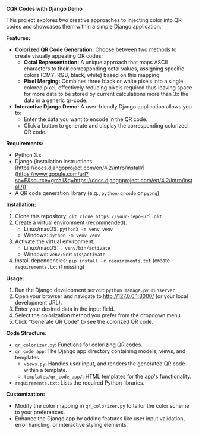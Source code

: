 **CQR Codes with Django Demo**

This project explores two creative approaches to injecting color into QR codes and showcases them within a simple Django application.

**Features:**

  - **Colorized QR Code Generation:** Choose between two methods to create visually appealing QR codes:
      - **Octal Representation:** A unique approach that maps ASCII characters to their corresponding octal values, assigning specific colors (CMY, RGB, black, white) based on this mapping.
      - **Pixel Merging:** Combines three black or white pixels into a single colored pixel, effectively reducing pixels required thus leaving space for more data to be stored by current calculations more than 3x the data in a generic qr-code.
  - **Interactive Django Demo:** A user-friendly Django application allows you to:
      - Enter the data you want to encode in the QR code.
      - Click a button to generate and display the corresponding colorized QR code.

**Requirements:**

  - Python 3.x
  - Django (installation instructions: [https://docs.djangoproject.com/en/4.2/intro/install/](https://www.google.com/url?sa=E&source=gmail&q=https://docs.djangoproject.com/en/4.2/intro/install/))
  - A QR code generation library (e.g., `python-qrcode` or `pypng`)

**Installation:**

1.  Clone this repository: `git clone https://your-repo-url.git`
2.  Create a virtual environment (recommended):
      - Linux/macOS: `python3 -m venv venv`
      - Windows: `python -m venv venv`
3.  Activate the virtual environment:
      - Linux/macOS: `. venv/bin/activate`
      - Windows: `venv\Scripts\activate`
4.  Install dependencies: `pip install -r requirements.txt` (create `requirements.txt` if missing)

**Usage:**

1.  Run the Django development server: `python manage.py runserver`
2.  Open your browser and navigate to http://127.0.0.1:8000/ (or your local development URL).
3.  Enter your desired data in the input field.
4.  Select the colorization method you prefer from the dropdown menu.
5.  Click "Generate QR Code" to see the colorized QR code.

**Code Structure:**

  - `qr_colorizer.py`: Functions for colorizing QR codes.
  - `qr_code_app`: The Django app directory containing models, views, and templates.
      - `views.py`: Handles user input, and renders the generated QR code within a template.
      - `templates/qr_code_app/`: HTML templates for the app's functionality.
  - `requirements.txt`: Lists the required Python libraries.

**Customization:**

  - Modify the color mapping in `qr_colorizer.py` to tailor the color scheme to your preferences.
  - Enhance the Django app by adding features like user input validation, error handling, or interactive styling elements.
